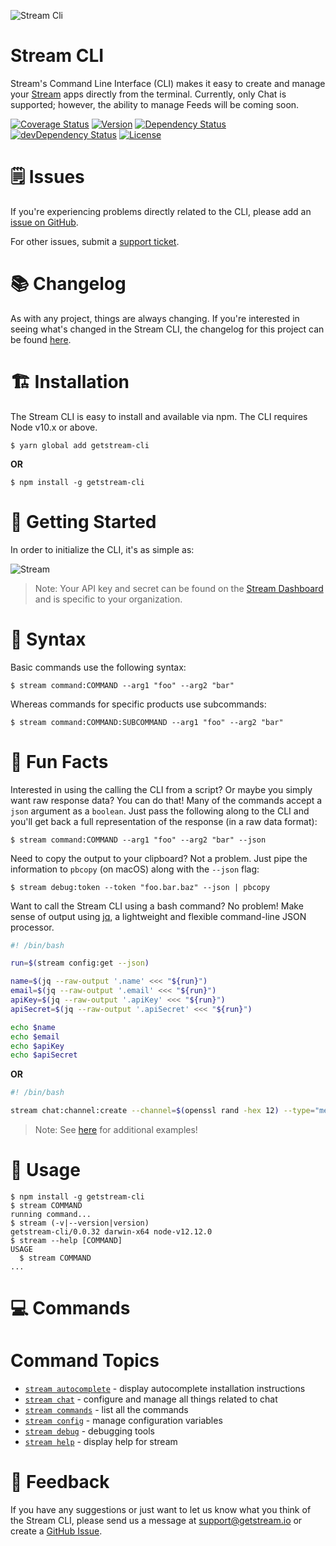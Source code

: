 ![Stream Cli](https://i.imgur.com/H8AScTq.png)

# Stream CLI

Stream's Command Line Interface (CLI) makes it easy to create and manage your [Stream](https://getstream.io) apps directly from the terminal. Currently, only Chat is supported; however, the ability to manage Feeds will be coming soon.

[![Coverage Status](https://coveralls.io/repos/github/GetStream/stream-cli/badge.svg?branch=master)](https://coveralls.io/github/GetStream/stream-cli?branch=master)
[![Version](https://img.shields.io/npm/v/getstream-cli.svg)](https://npmjs.org/package/getstream-cli)
[![Dependency Status](https://david-dm.org/getstream/stream-cli/status.svg)](https://david-dm.org/getstream/stream-cli)
[![devDependency Status](https://david-dm.org/getstream/stream-cli/dev-status.svg)](https://david-dm.org/getstream/stream-cli?type=dev)
[![License](https://img.shields.io/npm/l/getstream-cli.svg)](https://github.com/getstream/stream-cli/blob/master/package.json)

# 🗒 Issues

If you're experiencing problems directly related to the CLI, please add an [issue on GitHub](https://github.com/getstream/stream-cli/issues).

For other issues, submit a [support ticket](https://getstream.io/support).

# 📚 Changelog

As with any project, things are always changing. If you're interested in seeing what's changed in the Stream CLI, the changelog for this project can be found [here](https://github.com/getstream/stream/blob/master/CHANGELOG.md).

# 🏗 Installation

The Stream CLI is easy to install and available via npm. The CLI requires Node v10.x or above.

```sh-session
$ yarn global add getstream-cli
```

**OR**

```sh-session
$ npm install -g getstream-cli
```

# 🚀 Getting Started

In order to initialize the CLI, it's as simple as:

![Stream](https://i.imgur.com/SA9uMQ1.png)

> Note: Your API key and secret can be found on the [Stream Dashboard](https://getstream.io/dashboard) and is specific to your organization.

# 🔨 Syntax

Basic commands use the following syntax:

```sh-session
$ stream command:COMMAND --arg1 "foo" --arg2 "bar"
```

Whereas commands for specific products use subcommands:

```sh-session
$ stream command:COMMAND:SUBCOMMAND --arg1 "foo" --arg2 "bar"
```

# 🎩 Fun Facts

Interested in using the calling the CLI from a script? Or maybe you simply want raw response data? You can do that! Many of the commands accept a `json` argument as a `boolean`. Just pass the following along to the CLI and you'll get back a full representation of the response (in a raw data format):

```sh-session
$ stream command:COMMAND --arg1 "foo" --arg2 "bar" --json
```

Need to copy the output to your clipboard? Not a problem. Just pipe the information to `pbcopy` (on macOS) along with the `--json` flag:

```sh-session
$ stream debug:token --token "foo.bar.baz" --json | pbcopy
```

Want to call the Stream CLI using a bash command? No problem! Make sense of output using [jq](https://stedolan.github.io/jq/), a lightweight and flexible command-line JSON processor.

```bash
#! /bin/bash

run=$(stream config:get --json)

name=$(jq --raw-output '.name' <<< "${run}")
email=$(jq --raw-output '.email' <<< "${run}")
apiKey=$(jq --raw-output '.apiKey' <<< "${run}")
apiSecret=$(jq --raw-output '.apiSecret' <<< "${run}")

echo $name
echo $email
echo $apiKey
echo $apiSecret
```

**OR**

```bash
#! /bin/bash

stream chat:channel:create --channel=$(openssl rand -hex 12) --type="messaging" --name="CLI" --json | jq '.'
```

> Note: See [here](https://github.com/GetStream/stream-cli/tree/master/examples/bash) for additional examples!

# 🥳‍ Usage

<!-- usage -->
```sh-session
$ npm install -g getstream-cli
$ stream COMMAND
running command...
$ stream (-v|--version|version)
getstream-cli/0.0.32 darwin-x64 node-v12.12.0
$ stream --help [COMMAND]
USAGE
  $ stream COMMAND
...
```
<!-- usagestop -->

# 💻 Commands

<!-- commands -->
# Command Topics

* [`stream autocomplete`](docs/autocomplete.md) - display autocomplete installation instructions
* [`stream chat`](docs/chat.md) - configure and manage all things related to chat
* [`stream commands`](docs/commands.md) - list all the commands
* [`stream config`](docs/config.md) - manage configuration variables
* [`stream debug`](docs/debug.md) - debugging tools
* [`stream help`](docs/help.md) - display help for stream

<!-- commandsstop -->

# 📣 Feedback

If you have any suggestions or just want to let us know what you think of the Stream CLI, please send us a message at support@getstream.io or create a [GitHub Issue](https://github.com/getstream/stream-cli/issues).
